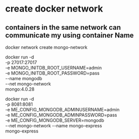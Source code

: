 
#  create docker network
## containers in the same network can communicate my using container Name 
docker network create mongo-network

docker run -d \
-p 27017:27017 \
-e MONGO_INITDB_ROOT_USERNAME=admin \
-e MONGO_INITDB_ROOT_PASSWORD=pass \
--name mongodb \
--net mongo-network \
mongo:4.0.28


docker run -d \
-p 8081:8081 \
-e ME_CONFIG_MONGODB_ADMINUSERNAME=admin \
-e ME_CONFIG_MONGODB_ADMINPASSWORD=pass \
-e ME_CONFIG_MONGODB_SERVER=mongodb \
--net mongo-network --name mongo-express \
mongo-express 
